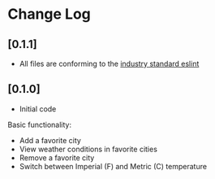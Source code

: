 # Change Log

## [0.1.1]

- All files are conforming to the [industry standard eslint](https://github.com/airbnb/javascript/tree/master/packages/eslint-config-airbnb-base)

## [0.1.0]

- Initial code

Basic functionality:

- Add a favorite city
- View weather conditions in favorite cities
- Remove a favorite city
- Switch between Imperial (F) and Metric (C) temperature